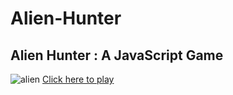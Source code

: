 # Alien-Hunter
## Alien Hunter : A JavaScript Game
![alien](assets/images/alien-char.png)
[Click here to play](https://4nmolchaudhary.github.io/Alien-Hunter/)
